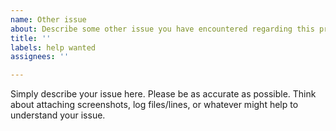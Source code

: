 ```yaml
---
name: Other issue
about: Describe some other issue you have encountered regarding this project
title: ''
labels: help wanted
assignees: ''

---
```


Simply describe your issue here. Please be as accurate as possible. Think about attaching screenshots, log files/lines, or whatever might help to understand your issue.
